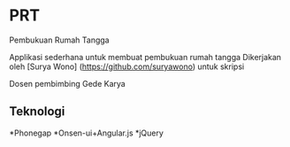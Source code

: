 # PRT
Pembukuan Rumah Tangga

Applikasi sederhana untuk membuat pembukuan rumah tangga
Dikerjakan oleh [Surya Wono] (https://github.com/suryawono) untuk skripsi

Dosen pembimbing
Gede Karya

Teknologi
----
*Phonegap
*Onsen-ui+Angular.js
*jQuery
